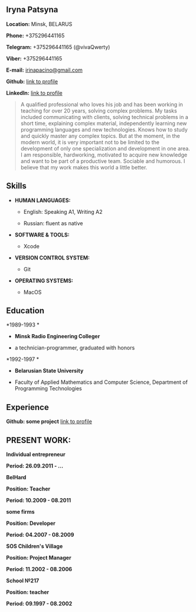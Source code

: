 ## Iryna Patsyna

**Location:** Minsk, BELARUS

**Phone:** +375296441165

**Telegram:** +375296441165 (@vivaQwerty)

**Viber:** +375296441165


**E-mail:** irinapacino@gmail.com

**Github:** [link to profile](https://github.com/irinapacino)

**LinkedIn:** [link to profile](https://www.linkedin.com/in/irinapacino)


> A qualified professional who loves his job and has been working in teaching for over 20 years, solving complex problems. My tasks included communicating with clients, solving technical problems in a short time, explaining complex material, independently learning new programming languages and new technologies. Knows how to study and quickly master any complex topics.
But at the moment, in the modern world, it is very important not to be limited to the development of only one specialization and development in one area.
I am responsible, hardworking, motivated to acquire new knowledge and want to be part of a productive team. Sociable and humorous. I believe that my work makes this world a little better.


## Skills

+ **HUMAN LANGUAGES:**


  * English: Speaking A1, Writing A2

  * Russian: fluent as native


+ **SOFTWARE & TOOLS:**
  
  * Xcode

  
+ **VERSION CONTROL SYSTEM:**

   * Git

+ **OPERATING SYSTEMS:**

  * MacOS
  

## Education

*1989-1993 *
+ **Minsk Radio Engineering Colleger** 

* a technician-programmer, graduated with honors

*1992-1997 *
+ **Belarusian State University** 

* Faculty of Applied Mathematics and Computer Science, Department of Programming Technologies



## Experience
**Github: some project** [link to profile](
https://github.com/irinapacino)



## PRESENT WORK:


**Individual entrepreneur**

**Period: 26.09.2011 - ...**


**BelHard**

**Position: Teacher**

**Period: 10.2009 - 08.2011**


**some firms**

**Position: Developer**

**Period: 04.2007 - 08.2009**


**SOS Children's Village**

**Position: Project Manager**

**Period: 11.2002 - 08.2006**


**School №217**

**Position: teacher**

**Period: 09.1997 - 08.2002**
